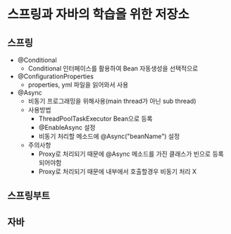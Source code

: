 # 스프링과 자바의 학습을 위한 저장소
## 스프링
- @Conditional
  - Conditional 인터페이스를 활용하여 Bean 자동생성을 선택적으로
- @ConfigurationProperties
  - properties, yml 파일을 읽어와서 사용
- @Async
  - 비동기 프로그래밍을 위해사용(main thread가 아닌 sub thread)
  - 사용방법
    - ThreadPoolTaskExecutor Bean으로 등록
    - @EnableAsync 설정
    - 비동기 처리할 메소드에 @Async("beanName") 설정
  - 주의사항
    - Proxy로 처리되기 때문에 @Async 메소드를 가진 클래스가 빈으로 등록되어야함
    - Proxy로 처리되기 때문에 내부에서 호출할경우 비동기 처리 X
## 스프링부트

## 자바
